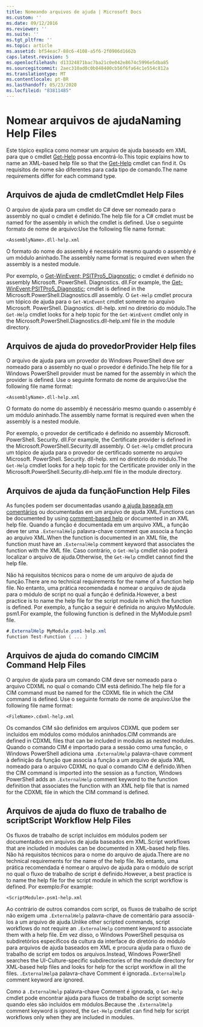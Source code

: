 ```yaml
---
title: Nomeando arquivos de ajuda | Microsoft Docs
ms.custom: ''
ms.date: 09/12/2016
ms.reviewer: ''
ms.suite: ''
ms.tgt_pltfrm: ''
ms.topic: article
ms.assetid: bf54eac7-88c6-4108-a5f6-2f0906d1662b
caps.latest.revision: 5
ms.openlocfilehash: d13324871bac7ba21c0e042e8674c5996e5dba85
ms.sourcegitcommit: 2aec310ad0c0b048400cb56f6fa64c1e554c812a
ms.translationtype: MT
ms.contentlocale: pt-BR
ms.lasthandoff: 05/23/2020
ms.locfileid: "83811485"
---
```

# <a name="naming-help-files"></a><span data-ttu-id="fd495-102">Nomear arquivos de ajuda</span><span class="sxs-lookup"><span data-stu-id="fd495-102">Naming Help Files</span></span>

<span data-ttu-id="fd495-103">Este tópico explica como nomear um arquivo de ajuda baseado em XML para que o cmdlet [Get-Help](/powershell/module/Microsoft.PowerShell.Core/Get-Help) possa encontrá-lo.</span><span class="sxs-lookup"><span data-stu-id="fd495-103">This topic explains how to name an XML-based help file so that the [Get-Help](/powershell/module/Microsoft.PowerShell.Core/Get-Help) cmdlet can find it.</span></span> <span data-ttu-id="fd495-104">Os requisitos de nome são diferentes para cada tipo de comando.</span><span class="sxs-lookup"><span data-stu-id="fd495-104">The name requirements differ for each command type.</span></span>

## <a name="cmdlet-help-files"></a><span data-ttu-id="fd495-105">Arquivos de ajuda de cmdlet</span><span class="sxs-lookup"><span data-stu-id="fd495-105">Cmdlet Help Files</span></span>

<span data-ttu-id="fd495-106">O arquivo de ajuda para um cmdlet do C# deve ser nomeado para o assembly no qual o cmdlet é definido.</span><span class="sxs-lookup"><span data-stu-id="fd495-106">The help file for a C# cmdlet must be named for the assembly in which the cmdlet is defined.</span></span> <span data-ttu-id="fd495-107">Use o seguinte formato de nome de arquivo:</span><span class="sxs-lookup"><span data-stu-id="fd495-107">Use the following file name format:</span></span>

```
<AssemblyName>.dll-help.xml
```

<span data-ttu-id="fd495-108">O formato do nome do assembly é necessário mesmo quando o assembly é um módulo aninhado.</span><span class="sxs-lookup"><span data-stu-id="fd495-108">The assembly name format is required even when the assembly is a nested module.</span></span>

<span data-ttu-id="fd495-109">Por exemplo, o [Get-WinEvent; PSITPro5_Diagnostic;](/powershell/module/Microsoft.PowerShell.Diagnostics/Get-WinEvent) o cmdlet é definido no assembly Microsoft. PowerShell. Diagnostics. dll.</span><span class="sxs-lookup"><span data-stu-id="fd495-109">For example, the [Get-WinEvent;PSITPro5_Diagnostic;](/powershell/module/Microsoft.PowerShell.Diagnostics/Get-WinEvent) cmdlet is defined in the Microsoft.PowerShell.Diagnostics.dll assembly.</span></span> <span data-ttu-id="fd495-110">O `Get-Help` cmdlet procura um tópico de ajuda para o `Get-WinEvent` cmdlet somente no arquivo Microsoft. PowerShell. Diagnostics. dll-help. xml no diretório do módulo.</span><span class="sxs-lookup"><span data-stu-id="fd495-110">The `Get-Help` cmdlet looks for a help topic for the `Get-WinEvent` cmdlet only in the Microsoft.PowerShell.Diagnostics.dll-help.xml file in the module directory.</span></span>

## <a name="provider-help-files"></a><span data-ttu-id="fd495-111">Arquivos de ajuda do provedor</span><span class="sxs-lookup"><span data-stu-id="fd495-111">Provider Help files</span></span>

<span data-ttu-id="fd495-112">O arquivo de ajuda para um provedor do Windows PowerShell deve ser nomeado para o assembly no qual o provedor é definido.</span><span class="sxs-lookup"><span data-stu-id="fd495-112">The help file for a Windows PowerShell provider must be named for the assembly in which the provider is defined.</span></span> <span data-ttu-id="fd495-113">Use o seguinte formato de nome de arquivo:</span><span class="sxs-lookup"><span data-stu-id="fd495-113">Use the following file name format:</span></span>

```
<AssemblyName>.dll-help.xml
```

<span data-ttu-id="fd495-114">O formato do nome do assembly é necessário mesmo quando o assembly é um módulo aninhado.</span><span class="sxs-lookup"><span data-stu-id="fd495-114">The assembly name format is required even when the assembly is a nested module.</span></span>

<span data-ttu-id="fd495-115">Por exemplo, o provedor de certificado é definido no assembly Microsoft. PowerShell. Security. dll.</span><span class="sxs-lookup"><span data-stu-id="fd495-115">For example, the Certificate provider is defined in the Microsoft.PowerShell.Security.dll assembly.</span></span> <span data-ttu-id="fd495-116">O `Get-Help` cmdlet procura um tópico de ajuda para o provedor de certificado somente no arquivo Microsoft. PowerShell. Security. dll-help. xml no diretório do módulo.</span><span class="sxs-lookup"><span data-stu-id="fd495-116">The `Get-Help` cmdlet looks for a help topic for the Certificate provider only in the Microsoft.PowerShell.Security.dll-help.xml file in the module directory.</span></span>

## <a name="function-help-files"></a><span data-ttu-id="fd495-117">Arquivos de ajuda da função</span><span class="sxs-lookup"><span data-stu-id="fd495-117">Function Help Files</span></span>

<span data-ttu-id="fd495-118">As funções podem ser documentadas usando [a ajuda baseada em comentários](/powershell/module/microsoft.powershell.core/about/about_comment_based_help) ou documentadas em um arquivo de ajuda XML.</span><span class="sxs-lookup"><span data-stu-id="fd495-118">Functions can be documented by using [comment-based help](/powershell/module/microsoft.powershell.core/about/about_comment_based_help) or documented in an XML help file.</span></span> <span data-ttu-id="fd495-119">Quando a função é documentada em um arquivo XML, a função deve ter uma `.ExternalHelp` palavra-chave comment que associa a função ao arquivo XML.</span><span class="sxs-lookup"><span data-stu-id="fd495-119">When the function is documented in an XML file, the function must have an `.ExternalHelp` comment keyword that associates the function with the XML file.</span></span> <span data-ttu-id="fd495-120">Caso contrário, o `Get-Help` cmdlet não poderá localizar o arquivo de ajuda.</span><span class="sxs-lookup"><span data-stu-id="fd495-120">Otherwise, the `Get-Help` cmdlet cannot find the help file.</span></span>

<span data-ttu-id="fd495-121">Não há requisitos técnicos para o nome de um arquivo de ajuda de função.</span><span class="sxs-lookup"><span data-stu-id="fd495-121">There are no technical requirements for the name of a function help file.</span></span> <span data-ttu-id="fd495-122">No entanto, uma prática recomendada é nomear o arquivo de ajuda para o módulo de script no qual a função é definida.</span><span class="sxs-lookup"><span data-stu-id="fd495-122">However, a best practice is to name the help file for the script module in which the function is defined.</span></span> <span data-ttu-id="fd495-123">Por exemplo, a função a seguir é definida no arquivo MyModule. psm1.</span><span class="sxs-lookup"><span data-stu-id="fd495-123">For example, the following function is defined in the MyModule.psm1 file.</span></span>

```csharp
#.ExternalHelp MyModule.psm1-help.xml
function Test-Function { ... }
```

## <a name="cim-command-help-files"></a><span data-ttu-id="fd495-124">Arquivos de ajuda do comando CIM</span><span class="sxs-lookup"><span data-stu-id="fd495-124">CIM Command Help Files</span></span>

<span data-ttu-id="fd495-125">O arquivo de ajuda para um comando CIM deve ser nomeado para o arquivo CDXML no qual o comando CIM está definido.</span><span class="sxs-lookup"><span data-stu-id="fd495-125">The help file for a CIM command must be named for the CDXML file in which the CIM command is defined.</span></span> <span data-ttu-id="fd495-126">Use o seguinte formato de nome de arquivo:</span><span class="sxs-lookup"><span data-stu-id="fd495-126">Use the following file name format:</span></span>

```
<FileName>.cdxml-help.xml
```

<span data-ttu-id="fd495-127">Os comandos CIM são definidos em arquivos CDXML que podem ser incluídos em módulos como módulos aninhados.</span><span class="sxs-lookup"><span data-stu-id="fd495-127">CIM commands are defined in CDXML files that can be included in modules as nested modules.</span></span> <span data-ttu-id="fd495-128">Quando o comando CIM é importado para a sessão como uma função, o Windows PowerShell adiciona uma `.ExternalHelp` palavra-chave comment à definição da função que associa a função a um arquivo de ajuda XML nomeado para o arquivo CDXML no qual o comando CIM é definido.</span><span class="sxs-lookup"><span data-stu-id="fd495-128">When the CIM command is imported into the session as a function, Windows PowerShell adds an `.ExternalHelp` comment keyword to the function definition that associates the function with an XML help file that is named for the CDXML file in which the CIM command is defined.</span></span>

## <a name="script-workflow-help-files"></a><span data-ttu-id="fd495-129">Arquivos de ajuda do fluxo de trabalho de script</span><span class="sxs-lookup"><span data-stu-id="fd495-129">Script Workflow Help Files</span></span>

<span data-ttu-id="fd495-130">Os fluxos de trabalho de script incluídos em módulos podem ser documentados em arquivos de ajuda baseados em XML.</span><span class="sxs-lookup"><span data-stu-id="fd495-130">Script workflows that are included in modules can be documented in XML-based help files.</span></span> <span data-ttu-id="fd495-131">Não há requisitos técnicos para o nome do arquivo de ajuda.</span><span class="sxs-lookup"><span data-stu-id="fd495-131">There are no technical requirements for the name of the help file.</span></span> <span data-ttu-id="fd495-132">No entanto, uma prática recomendada é nomear o arquivo de ajuda para o módulo de script no qual o fluxo de trabalho de script é definido.</span><span class="sxs-lookup"><span data-stu-id="fd495-132">However, a best practice is to name the help file for the script module in which the script workflow is defined.</span></span> <span data-ttu-id="fd495-133">Por exemplo:</span><span class="sxs-lookup"><span data-stu-id="fd495-133">For example:</span></span>

```
<ScriptModule>.psm1-help.xml
```

<span data-ttu-id="fd495-134">Ao contrário de outros comandos com script, os fluxos de trabalho de script não exigem uma `.ExternalHelp` palavra-chave de comentário para associá-los a um arquivo de ajuda.</span><span class="sxs-lookup"><span data-stu-id="fd495-134">Unlike other scripted commands, script workflows do not require an `.ExternalHelp` comment keyword to associate them with a help file.</span></span> <span data-ttu-id="fd495-135">Em vez disso, o Windows PowerShell pesquisa os subdiretórios específicos da cultura da interface do diretório do módulo para arquivos de ajuda baseados em XML e procura ajuda para o fluxo de trabalho de script em todos os arquivos.</span><span class="sxs-lookup"><span data-stu-id="fd495-135">Instead, Windows PowerShell searches the UI-Culture-specific subdirectories of the module directory for XML-based help files and looks for help for the script workflow in all the files.</span></span> <span data-ttu-id="fd495-136">`.ExternalHelp`a palavra-chave Comment é ignorada.</span><span class="sxs-lookup"><span data-stu-id="fd495-136">`.ExternalHelp` comment keyword are ignored.</span></span>

<span data-ttu-id="fd495-137">Como a `.ExternalHelp` palavra-chave Comment é ignorada, o `Get-Help` cmdlet pode encontrar ajuda para fluxos de trabalho de script somente quando eles são incluídos em módulos.</span><span class="sxs-lookup"><span data-stu-id="fd495-137">Because the `.ExternalHelp` comment keyword is ignored, the `Get-Help` cmdlet can find help for script workflows only when they are included in modules.</span></span>
